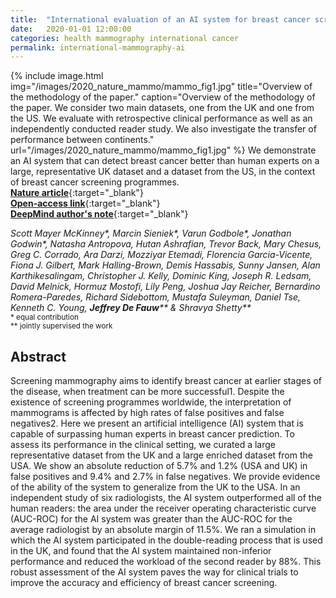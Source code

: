 ```yaml
---
title:  "International evaluation of an AI system for breast cancer screening"
date:   2020-01-01 12:00:00
categories: health mammography international cancer
permalink: international-mammography-ai
---
```


{% include image.html img="/images/2020_nature_mammo/mammo_fig1.jpg" title="Overview of the methodology of the paper." caption="Overview of the methodology of the paper. We consider two main datasets, one from the UK and one from the US. We evaluate with retrospective clinical performance as well as an independently conducted reader study. We also investigate the transfer of performance between continents."  url="/images/2020_nature_mammo/mammo_fig1.jpg" %} 
We demonstrate an AI system that can detect breast cancer better than human experts on a large, representative UK dataset and a dataset from the US, in the context of breast cancer screening programmes.  
[**Nature article**](https://www.nature.com/articles/s41586-019-1799-6){:target="_blank"}  
[**Open-access link**](https://rdcu.be/bZMTy){:target="_blank"}  
[**DeepMind author's note**](https://deepmind.com/research/publications/International-evaluation-of-an-artificial-intelligence-system-to-identify-breast-cancer-in-screening-mammography){:target="_blank"}  

_Scott Mayer McKinney*, Marcin Sieniek*, Varun Godbole*, Jonathan Godwin*, Natasha Antropova, Hutan Ashrafian, Trevor Back, Mary Chesus, Greg C. Corrado, Ara Darzi, Mozziyar Etemadi, Florencia Garcia-Vicente, Fiona J. Gilbert, Mark Halling-Brown, Demis Hassabis, Sunny Jansen, Alan Karthikesalingam, Christopher J. Kelly, Dominic King, Joseph R. Ledsam, David Melnick, Hormuz Mostofi, Lily Peng, Joshua Jay Reicher, Bernardino Romera-Paredes, Richard Sidebottom, Mustafa Suleyman, Daniel Tse, Kenneth C. Young, **Jeffrey De Fauw**** & Shravya Shetty**_  
<sup>\* equal contribution <br/>
\** jointly supervised the work</sup>

## Abstract

Screening mammography aims to identify breast cancer at earlier stages of the disease, when treatment can be more successful1. Despite the existence of screening programmes worldwide, the interpretation of mammograms is affected by high rates of false positives and false negatives2. Here we present an artificial intelligence (AI) system that is capable of surpassing human experts in breast cancer prediction. To assess its performance in the clinical setting, we curated a large representative dataset from the UK and a large enriched dataset from the USA. We show an absolute reduction of 5.7% and 1.2% (USA and UK) in false positives and 9.4% and 2.7% in false negatives. We provide evidence of the ability of the system to generalize from the UK to the USA. In an independent study of six radiologists, the AI system outperformed all of the human readers: the area under the receiver operating characteristic curve (AUC-ROC) for the AI system was greater than the AUC-ROC for the average radiologist by an absolute margin of 11.5%. We ran a simulation in which the AI system participated in the double-reading process that is used in the UK, and found that the AI system maintained non-inferior performance and reduced the workload of the second reader by 88%. This robust assessment of the AI system paves the way for clinical trials to improve the accuracy and efficiency of breast cancer screening.

